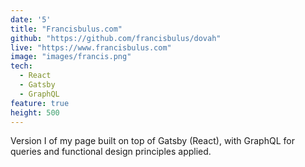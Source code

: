 ```yaml
---
date: '5'
title: "Francisbulus.com"
github: "https://github.com/francisbulus/dovah"
live: "https://www.francisbulus.com"
image: "images/francis.png"
tech:
  - React
  - Gatsby
  - GraphQL
feature: true
height: 500
---
```


Version I of my page built on top of Gatsby (React), with GraphQL for queries and functional design principles applied.
